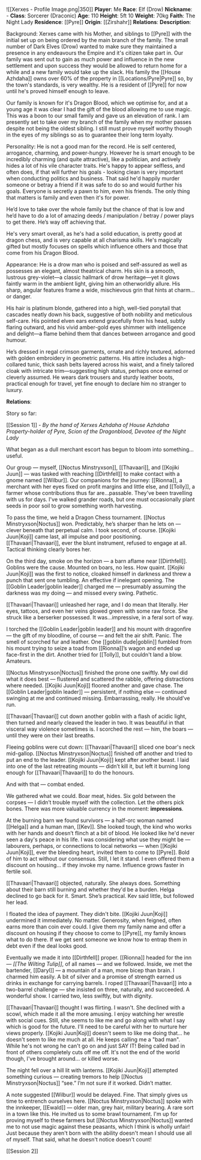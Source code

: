 ![[Xerxes - Profile Image.png|350]]
**Player**: Me
**Race**: Elf (Drow)
**Nickname**: -
**Class**: Sorcerer (Draconic)
**Age**: 110
**Height**: 5ft 10
**Weight**: 70kg
**Faith**: The Night Lady
**Residence**: [[Pyre]]
**Origin**: [[Zirshahr]]
**Relations**:
**Description**:

Background: Xerxes came with his Mother, and siblings to [[Pyre]] with the initial set up on being ordered by the main branch of the family. The small number of Dark Elves (Drow) wanted to make sure they maintained a presence in any endeavours the Empire and it's citizen take part in. Our family was sent out to gain as much power and influence in the new settlement and upon success they would be allowed to return home for a while and a new family would take up the slack. His family the [[House Azhdaha]] owns over 60% of the property in [[Locations/Pyre|Pyre]] so, by the town's standards, is very wealthy. He is a resident of [[Pyre]] for now until he's proved himself enough to leave.

Our family is known for it's Dragon Blood, which we optimise for, and at a young age it was clear I had the gift of the blood allowing me to use magic. This was a boon to our small family and gave us an elevation of rank. I am presently set to take over my branch of the family when my mother passes despite not being the oldest sibling. I still must prove myself worthy though in the eyes of my siblings so as to guarantee their long term loyalty.

Personality: He is not a good man for the record. He is self centered, arrogance, charming, and power-hungry. However he is smart enough to be incredibly charming (and quite attractive), like a politician, and actively hides a lot of his vile character traits. He's happy to appear selfless, and often does, if that will further his goals - looking clean is very important when conducting politics and business. That said he'd happily murder someone or betray a friend if it was safe to do so and would further his goals. Everyone is secretly a pawn to him, even his friends. The only thing that matters is family and even then it's for power.

He’d love to take over the whole family but the chance of that is low and he’d have to do a lot of amazing deeds / manipulation / betray / power plays to get there. He’s way off achieving that.

He's very smart overall, as he's had a solid education, is pretty good at dragon chess, and is very capable at all charisma skills. He's magically gifted but mostly focuses on spells which influence others and those that come from his Dragon Blood.

Appearance: 
He is a drow man who is poised and self-assured as well as possesses an elegant, almost theatrical charm. His skin is a smooth, lustrous grey-violet—a classic hallmark of drow heritage—yet it glows faintly warm in the ambient light, giving him an otherworldly allure. His sharp, angular features frame a wide, mischievous grin that hints at charm... or danger.

His hair is platinum blonde, gathered into a high, well-tied ponytail that cascades neatly down his back, suggestive of both nobility and meticulous self-care. His pointed elven ears extend gracefully from his head, subtly flaring outward, and his vivid amber-gold eyes shimmer with intelligence and delight—a flame behind them that dances between arrogance and good humour.

He’s dressed in regal crimson garments, ornate and richly textured, adorned with golden embroidery in geometric patterns. His attire includes a high-collared tunic, thick sash belts layered across his waist, and a finely tailored cloak with intricate trim—suggesting high status, perhaps once earned or cleverly assumed. He wears dark trousers and sturdy leather boots, practical enough for travel, yet fine enough to declare him no stranger to luxury.

**Relations**: 

Story so far:

[[Session 1]] - _By the hand of Xerxes Azhdaha of House Azhdaha_  
_Property-holder of Pyre, Scion of the Dragonblood, Devotee of the Night Lady_

What began as a dull merchant escort has begun to bloom into something…useful.

Our group — myself, [[Noctus Minstryxson]], [[Thavaari]], and [[Kojiki Juun]] — was tasked with reaching [[Dirthfell]] to make contact with a gnome named [[Wilbur]]. Our companions for the journey: [[Rionna]], a merchant with her eyes fixed on profit margins and little else, and [[Tolly]], a farmer whose contributions thus far are...passable. They've been travelling with us for days. I've walked grander roads, but one must occasionally plant seeds in poor soil to grow something worth harvesting.

To pass the time, we held a Dragon Chess tournament. [[Noctus Minstryxson|Noctus]] won. Predictably, he’s sharper than he lets on — clever beneath that perpetual calm. I took second, of course. [[Kojiki Juun|Koji]] came last, all impulse and poor positioning. [[Thavaari|Thavaari]], ever the blunt instrument, refused to engage at all. Tactical thinking clearly bores her.

On the third day, smoke on the horizon — a barn aflame near [[Dirthfell]]. Goblins were the cause. Mounted on boars, no less. How quaint. [[Kojiki Juun|Koji]] was the first to notice, cloaked himself in darkness and threw a punch that sent one tumbling. An effective if inelegant opening. The [[Goblin Leader|goblin leader]] charged me — presumably assuming the darkness was my doing — and missed every swing. Pathetic.

[[Thavaari|Thavaari]] unleashed her rage, and I do mean that literally. Her eyes, tattoos, and even her veins glowed green with some raw force. She struck like a berserker possessed. It was...impressive, in a feral sort of way.

I torched the [[Goblin Leader|goblin leader]] and his mount with dragonfire — the gift of my bloodline, of course — and felt the air shift. Panic. The smell of scorched fur and leather. One [[goblin dude|goblin]] fumbled from his mount trying to seize a toad from [[Rionna]]’s wagon and ended up face-first in the dirt. Another tried for [[Tolly]], but couldn't land a blow. Amateurs.

[[Noctus Minstryxson|Noctus]] finished the prone one swiftly. My owl did what it does best — flustered and scattered the rabble, offering distractions where needed. [[Kojiki Juun|Koji]] floored another and gave chase. The [[Goblin Leader|goblin leader]]  — persistent, if nothing else — continued swinging at me and continued missing. Embarrassing, really. He should’ve run.

[[Thavaari|Thavaari]] cut down another goblin with a flash of acidic light, then turned and nearly cleaved the leader in two. It was beautiful in that visceral way violence sometimes is. I scorched the rest — him, the boars — until they were on their last breaths.

Fleeing goblins were cut down: [[Thavaari|Thavaari]] sliced one boar's neck mid-gallop. [[Noctus Minstryxson|Noctus]] finished off another and tried to put an end to the leader. [[Kojiki Juun|Koji]] kept after another beast. I laid into one of the last retreating mounts — didn’t kill it, but left it burning long enough for [[Thavaari|Thavaari]] to do the honours.

And with that — combat ended.

We gathered what we could. Boar meat, hides. Six gold between the corpses — I didn’t trouble myself with the collection. Let the others pick bones. There was more valuable currency in the moment: **impressions**.

At the burning barn we found survivors — a half-orc woman named [[Helga]] and a human man, [[Kev]]. She looked tough, the kind who works with her hands and doesn’t flinch at a bit of blood. He looked like he'd never seen a day's peace in his life. I was considering what use they might be — labourers, perhaps, or connections to local networks — when [[Kojiki Juun|Koji]], ever the bleeding heart, invited them to come to [[Pyre]]. Bold of him to act without our consensus. Still, I let it stand. I even offered them a discount on housing... if they invoke my name. Influence grows faster in fertile soil.

[[Thavaari|Thavaari]] objected, naturally. She always does. Something about their barn still burning and whether they'd be a burden. Helga declined to go back for it. Smart. She’s practical. Kev said little, but followed her lead.

I floated the idea of payment. They didn't bite. [[Kojiki Juun|Koji]] undermined it immediately. No matter. Generosity, when feigned, often earns more than coin ever could. I give them my family name and offer a discount on housing if they choose to come to [[Pyre]], my family knows what to do there. If we get sent someone we know how to entrap them in debt even if the deal looks good.

Eventually we made it into [[Dirthfell]] proper. [[Rionna]] headed for the inn — _[[The Wilting Tulip]]_, of all names — and we followed. Inside, we met the bartender, [[Daryl]] — a mountain of a man, more bicep than brain. I charmed him easily. A bit of silver and a promise of strength earned us drinks in exchange for carrying barrels. I roped [[Thavaari|Thavaari]] into a two-barrel challenge — she insisted on three, naturally, and succeeded. A wonderful show. I carried two, less swiftly, but with dignity.

[[Thavaari|Thavaari]] thought I was flirting. I wasn't. She declined with a scowl, which made it all the more amusing. I enjoy watching her wrestle with social cues. Still, she seems to like me and go along with what I say which is good for the future. I'll need to be careful with her to nurture her views properly. [[Kojiki Juun|Koji]] doesn't seem to like me doing that... he doesn't seem to like me much at all. He keeps calling me a "bad man". While he's not wrong he can't go on and just SAY IT! Being called bad in front of others completely cuts off me off. It's not the end of the world though, I've brought around... or killed worse.

The night fell over a hill lit with lanterns. [[Kojiki Juun|Koji]] attempted something curious — creating tremors to help [[Noctus Minstryxson|Noctus]] “see.” I’m not sure if it worked. Didn’t matter.

A note suggested [[Wilbur]] would be delayed. Fine. That simply gives us time to entrench ourselves here. [[Noctus Minstryxson|Noctus]] spoke with the innkeeper, [[Ewald]] — older man, grey hair, military bearing. A rare sort in a town like this. He invited us to some brawl tournament. I'm up for proving myself to these farmers but [[Noctus Minstryxson|Noctus]] wanted me to not use magic against these peasants, which I think is wholly unfair! Just because they aren't born with the ability doesn't mean I should use all of myself. That said, what he doesn't notice doesn't count! 

[[Session 2]]
